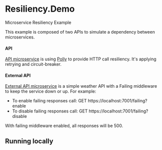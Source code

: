 # Resiliency.Demo
Microservice Resiliency Example

This example is composed of two APIs to simulate a dependency between microservices.

#### API
[API microservice](https://github.com/ericserafim/Resiliency.Demo/tree/master/Api) is using [Polly](https://github.com/App-vNext/Polly) to provide HTTP call resiliency. It's applying retrying and circuit-breaker.

#### External API
[External API microservice](https://github.com/ericserafim/Resiliency.Demo/tree/master/ExternalApi) is a simple weather API with a Failing middleware to keep the service down or up.
For example:
* To enable failing responses call: GET https://localhost:7001/failing?enable
* To disable failing responses call: GET https://localhost:7001/failing?disable

With failing middleware enabled, all responses will be 500.


## Running locally

